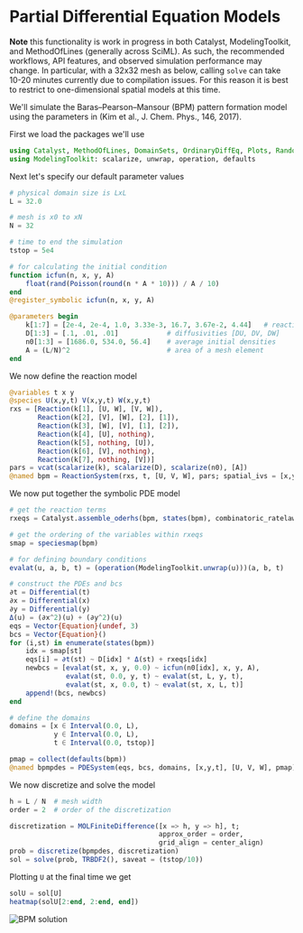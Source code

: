 # Partial Differential Equation Models
**Note** this functionality is work in progress in both Catalyst,
ModelingToolkit, and MethodOfLines (generally across SciML). As such, the
recommended workflows, API features, and observed simulation performance may
change. In particular, with a 32x32 mesh as below, calling `solve` can take
10-20 minutes currently due to compilation issues. For this reason it is best to
restrict to one-dimensional spatial models at this time.

We'll simulate the Baras–Pearson–Mansour (BPM) pattern formation model using the
parameters in (Kim et al., J. Chem. Phys., 146, 2017).

First we load the packages we'll use
```julia
using Catalyst, MethodOfLines, DomainSets, OrdinaryDiffEq, Plots, Random, Distributions
using ModelingToolkit: scalarize, unwrap, operation, defaults
```

Next let's specify our default parameter values
```julia
# physical domain size is LxL
L = 32.0

# mesh is x0 to xN
N = 32

# time to end the simulation
tstop = 5e4

# for calculating the initial condition
function icfun(n, x, y, A)
    float(rand(Poisson(round(n * A * 10))) / A / 10)
end
@register_symbolic icfun(n, x, y, A)

@parameters begin
    k[1:7] = [2e-4, 2e-4, 1.0, 3.33e-3, 16.7, 3.67e-2, 4.44]   # reaction rates
    D[1:3] = [.1, .01, .01]            # diffusivities [DU, DV, DW]
    n0[1:3] = [1686.0, 534.0, 56.4]    # average initial densities
    A = (L/N)^2                        # area of a mesh element
end
```

We now define the reaction model
```julia
@variables t x y
@species U(x,y,t) V(x,y,t) W(x,y,t)
rxs = [Reaction(k[1], [U, W], [V, W]),
       Reaction(k[2], [V], [W], [2], [1]),
       Reaction(k[3], [W], [V], [1], [2]),
       Reaction(k[4], [U], nothing),
       Reaction(k[5], nothing, [U]),
       Reaction(k[6], [V], nothing),
       Reaction(k[7], nothing, [V])]
pars = vcat(scalarize(k), scalarize(D), scalarize(n0), [A])
@named bpm = ReactionSystem(rxs, t, [U, V, W], pars; spatial_ivs = [x,y])
```

We now put together the symbolic PDE model
```julia
# get the reaction terms
rxeqs = Catalyst.assemble_oderhs(bpm, states(bpm), combinatoric_ratelaws=false)

# get the ordering of the variables within rxeqs
smap = speciesmap(bpm)

# for defining boundary conditions
evalat(u, a, b, t) = (operation(ModelingToolkit.unwrap(u)))(a, b, t)

# construct the PDEs and bcs
∂t = Differential(t)
∂x = Differential(x)
∂y = Differential(y)
Δ(u) = (∂x^2)(u) + (∂y^2)(u)
eqs = Vector{Equation}(undef, 3)
bcs = Vector{Equation}()
for (i,st) in enumerate(states(bpm))
    idx = smap[st]
    eqs[i] = ∂t(st) ~ D[idx] * Δ(st) + rxeqs[idx]
    newbcs = [evalat(st, x, y, 0.0) ~ icfun(n0[idx], x, y, A),
              evalat(st, 0.0, y, t) ~ evalat(st, L, y, t),
              evalat(st, x, 0.0, t) ~ evalat(st, x, L, t)]
    append!(bcs, newbcs)
end

# define the domains
domains = [x ∈ Interval(0.0, L),
           y ∈ Interval(0.0, L),
           t ∈ Interval(0.0, tstop)]

pmap = collect(defaults(bpm))
@named bpmpdes = PDESystem(eqs, bcs, domains, [x,y,t], [U, V, W], pmap)
```

We now discretize and solve the model
```julia
h = L / N  # mesh width
order = 2  # order of the discretization

discretization = MOLFiniteDifference([x => h, y => h], t;
                                     approx_order = order,
                                     grid_align = center_align)
prob = discretize(bpmpdes, discretization)
sol = solve(prob, TRBDF2(), saveat = (tstop/10))
```

Plotting ``U`` at the final time we get
```julia
solU = sol[U]
heatmap(solU[2:end, 2:end, end])
```

![BPM solution](../assets/bpm.png)
